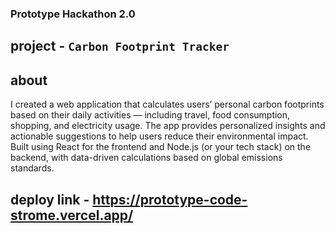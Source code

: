 ### Prototype Hackathon 2.0 

## project - `Carbon Footprint Tracker`

## about 
I created a web application that calculates users’ personal carbon footprints based on their daily activities — including travel, food consumption, shopping, and electricity usage.
The app provides personalized insights and actionable suggestions to help users reduce their environmental impact.
Built using React for the frontend and Node.js (or your tech stack) on the backend, with data-driven calculations based on global emissions standards.

## deploy link - https://prototype-code-strome.vercel.app/
